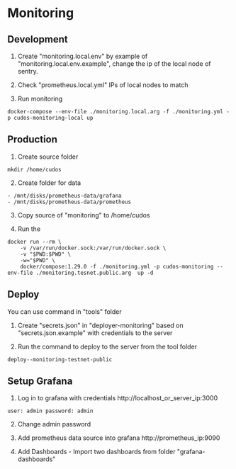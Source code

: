 # Monitoring

## Development

1. Create "monitoring.local.env" by example of "monitoring.local.env.example", change the ip of the local node of sentry.

2. Check "prometheus.local.yml" IPs of local nodes to match

3. Run monitoring 

``
docker-compose --env-file ./monitoring.local.arg -f ./monitoring.yml -p cudos-monitoring-local up
``

## Production

1. Create source folder 

``
mkdir /home/cudos
``

2. Create folder for data 
```
- /mnt/disks/prometheus-data/grafana
- /mnt/disks/prometheus-data/prometheus
```

3. Copy source of "monitoring" to /home/cudos

4. Run the 
```
docker run --rm \
    -v /var/run/docker.sock:/var/run/docker.sock \
    -v "$PWD:$PWD" \
    -w="$PWD" \
    docker/compose:1.29.0 -f ./monitoring.yml -p cudos-monitoring --env-file ./monitoring.tesnet.public.arg  up -d
```

## Deploy

You can use command in "tools" folder 

1. Create "secrets.json" in "deployer-monitoring" based on "secrets.json.example" with credentials to the server

2. Run the command to deploy to the server from the tool folder
```
deploy--monitoring-testnet-public
```

## Setup Grafana

1. Log in to grafana with credentials http://localhost_or_server_ip:3000 

``
user: admin
password: admin
``

2. Change admin password

3. Add prometheus data source into grafana http://prometheus_ip:9090 

4. Add Dashboards - Import two dashboards from folder "grafana-dashboards"







